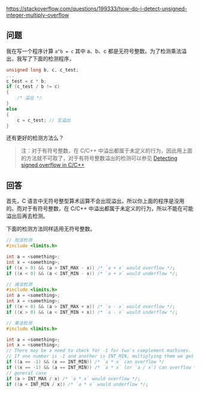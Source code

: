 <https://stackoverflow.com/questions/199333/how-do-i-detect-unsigned-integer-multiply-overflow>

## 问题

我在写一个程序计算 `a^b = c` 其中 a、b、c 都是无符号整数。为了检测乘法溢出，我写了下面的检测程序，

```c++
unsigned long b, c, c_test;
...
c_test = c * b;
if (c_test / b != c)
{
    /* 溢出 */
}
else 
{
    c = c_test; // 无溢出
}
```

还有更好的检测方法么？

> 注：对于有符号整数，在 C/C++ 中溢出都属于未定义的行为，因此用上面的方法就不可取了，对于有符号整数溢出的检测可以参见 [Detecting signed overflow in C/C++](https://stackoverflow.com/questions/3944505/detecting-signed-overflow-in-c-c)

## 回答

首先，C 语言中无符号整型算术运算不会出现溢出，所以你上面的程序是没用的。而对于有符号整数，在 C/C++ 中溢出都属于未定义的行为，所以不能在可能溢出后再去检测。

下面的检测方法同样适用无符号整数。

```c++
// 加法检测
#include <limits.h>

int a = <something>;
int x = <something>;
if ((x > 0) && (a > INT_MAX - x)) /* `a + x` would overflow */;
if ((x < 0) && (a < INT_MIN - x)) /* `a + x` would underflow */;
```

```c++
// 减法检测
#include <limits.h>
int a = <something>;
int x = <something>;
if ((x < 0) && (a > INT_MAX + x)) /* `a - x` would overflow */;
if ((x > 0) && (a < INT_MIN + x)) /* `a - x` would underflow */;
```

```c++
// 乘法检测
#include <limits.h>

int a = <something>;
int x = <something>;
// There may be a need to check for -1 for two's complement machines.
// If one number is -1 and another is INT_MIN, multiplying them we get abs(INT_MIN) which is 1 higher than INT_MAX
if ((a == -1) && (x == INT_MIN)) /* `a * x` can overflow */
if ((x == -1) && (a == INT_MIN)) /* `a * x` (or `a / x`) can overflow */
// general case
if (a > INT_MAX / x) /* `a * x` would overflow */;
if ((a < INT_MIN / x)) /* `a * x` would underflow */;
```
